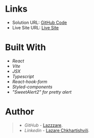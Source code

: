 

# Links

- Solution URL: [GitHub Code](https://github.com/Lazzzare/intro-component-with-sign-up-form)
- Live Site URL: [Live Site](https://cheerful-mermaid-ade09f.netlify.app/)

# Built With

- _React_
- _Vite_
- _JSX_
- _Typescript_
- _React-hook-form_
- _Styled-components_
- _"SweetAlert2" for pretty alert_

# Author

> - _GitHub_ - [Lazzzare](https://github.com/Lazzzare).
> - _Linkedin_ - [Lazare Chkhartishvili](https://www.linkedin.com/in/lazare-chkhartishvili-0a6434235/).
